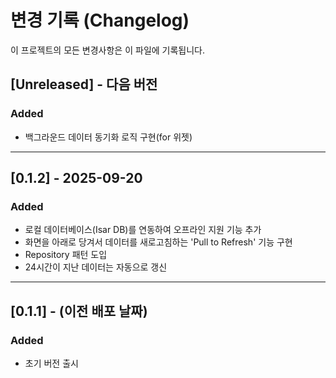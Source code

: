 # 변경 기록 (Changelog)

이 프로젝트의 모든 변경사항은 이 파일에 기록됩니다.

## [Unreleased] - 다음 버전

### Added
- 백그라운드 데이터 동기화 로직 구현(for 위젯)

---

## [0.1.2] - 2025-09-20

### Added
- 로컬 데이터베이스(Isar DB)를 연동하여 오프라인 지원 기능 추가
- 화면을 아래로 당겨서 데이터를 새로고침하는 'Pull to Refresh' 기능 구현
- Repository 패턴 도입
- 24시간이 지난 데이터는 자동으로 갱신

---

## [0.1.1] - (이전 배포 날짜)

### Added
- 초기 버전 출시